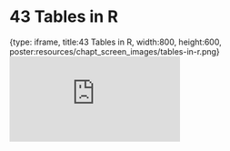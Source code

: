 # 43 Tables in R
 
{type: iframe, title:43 Tables in R, width:800, height:600, poster:resources/chapt_screen_images/tables-in-r.png}
![](https://datatrail-jhu.github.io/DataTrail/no_toc/tables-in-r.html)
 

 
